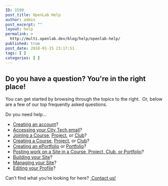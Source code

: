 ```yaml
---
ID: 1590
post_title: OpenLab Help
author: admin
post_excerpt: ""
layout: help
permalink: >
  http://multi.openlab.dev/blog/help/openlab-help/
published: true
post_date: 2018-01-15 23:17:51
tags: [ ]
categories: [ ]
---
```

<h2>Do you have a question? You're in the right place!</h2>
You can get started by browsing through the topics to the right.  Or, below are a few of our top frequently asked questions.

Do you need help…
<ul>
 	<li><a href="https://openlab.citytech.cuny.edu/blog/help/signing-up-on-the-openlab/">Creating an account</a>?</li>
 	<li><a href="https://openlab.citytech.cuny.edu/blog/help/accessing-your-city-tech-email-for-students/">Accessing your City Tech email</a>?</li>
 	<li><a href="https://openlab.citytech.cuny.edu/blog/help/joining-a-course/">Joining a Course</a>, <a href="https://openlab.citytech.cuny.edu/blog/help/joining-a-project/">Project</a>, or <a href="https://openlab.citytech.cuny.edu/blog/help/joining-a-club/">Club</a>?</li>
 	<li><a href="https://openlab.citytech.cuny.edu/blog/help/creating-a-course-faculty-only/">Creating a Course</a>, <a href="https://openlab.citytech.cuny.edu/blog/help/creating-a-project/">Project</a>, or <a href="https://openlab.citytech.cuny.edu/blog/help/creating-a-club/">Club</a>?</li>
 	<li><a href="https://openlab.citytech.cuny.edu/blog/help/creating-an-eportfolio/">Creating an ePortfolio</a> or <a href="https://openlab.citytech.cuny.edu/blog/help/creating-a-portfolio/">Portfolio</a>?</li>
 	<li><a href="https://openlab.citytech.cuny.edu/blog/help/help-category/using-a-site/">Posting work on a Site in a Course, Project, Club, or Portfolio</a>?</li>
 	<li><a href="https://openlab.citytech.cuny.edu/blog/help/help-category/building-your-site-for-site-administrators/">Building your Site</a>?</li>
 	<li><a href="https://openlab.citytech.cuny.edu/blog/help/help-category/managing-your-site/">Managing your Site</a>?</li>
 	<li><a href="https://openlab.citytech.cuny.edu/blog/help/editing-my-profile/">Editing your Profile</a>?</li>
</ul>
Can’t find what you’re looking for here? <a href="https://openlab.citytech.cuny.edu/blog/help/contact-us/"> Contact us!</a>